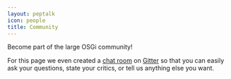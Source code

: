 ```yaml
---
layout: peptalk
icon: people
title: Community
---
```


Become part of the large OSGi community!

For this page we even created a [chat room](gitter/index.html) on [Gitter](https://gitter.im/jatoms-io/community) so that you can easily ask your questions, state your critics, or tell us anything else you want.